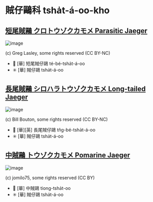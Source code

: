 # 賊仔鷗科 tsha̍t-á-oo-kho

## [短尾賊鷗 クロトウゾクカモメ Parasitic Jaeger](https://ebird.org/species/parjae)

![image](https://inaturalist-open-data.s3.amazonaws.com/photos/208289/medium.jpg)

(c) Greg Lasley, some rights reserved (CC BY-NC)

- 🎯 [華] 短尾賊仔鷗 té-bé-tsha̍t-á-oo
- ✳️ [華] 賊仔鷗 tsha̍t-á-oo

## [長尾賊鷗 シロハラトウゾクカモメ Long-tailed Jaeger](https://ebird.org/species/lotjae)

![image](https://inaturalist-open-data.s3.amazonaws.com/photos/19757/medium.jpg)

(c) Bill Bouton, some rights reserved (CC BY-NC)

- 🎯 [華][英] 長尾賊仔鷗 tn̂g-bé-tsha̍t-á-oo
- ✳️ [華] 賊仔鷗 tsha̍t-á-oo

## [中賊鷗 トウゾクカモメ Pomarine Jaeger](https://ebird.org/species/pomjae)

![image](https://inaturalist-open-data.s3.amazonaws.com/photos/19752/medium.jpg)

(c) jomilo75, some rights reserved (CC BY)

- 🎯 [華] 中賊鷗 tiong-tsha̍t-oo
- ✳️ [華] 賊仔鷗 tsha̍t-á-oo
